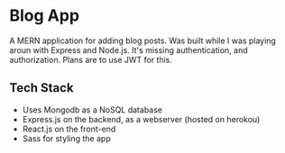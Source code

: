 # Blog App

A MERN application for adding blog posts. Was built while I was playing aroun with Express and Node.js.
It's missing authentication, and authorization. Plans are to use JWT for this.

## Tech Stack
* Uses Mongodb as a NoSQL database
* Express.js on the backend, as a webserver (hosted on herokou)
* React.js on the front-end
* Sass for styling the app
